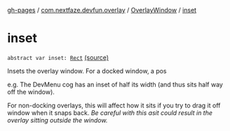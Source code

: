 [gh-pages](../../index.md) / [com.nextfaze.devfun.overlay](../index.md) / [OverlayWindow](index.md) / [inset](./inset.md)

# inset

`abstract var inset: `[`Rect`](https://developer.android.com/reference/android/graphics/Rect.html) [(source)](https://github.com/NextFaze/dev-fun/tree/master/devfun/src/main/java/com/nextfaze/devfun/overlay/OverlayWindow.kt#L100)

Insets the overlay window. For a docked window, a pos

e.g. The DevMenu cog has an inset of half its width (and thus sits half way off the window).

For non-docking overlays, this will affect how it sits if you try to drag it off window when it snaps back. *Be careful with this asit could result in the overlay sitting outside the window.*

